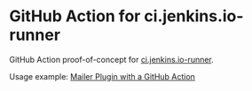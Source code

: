 # GitHub Action for ci.jenkins.io-runner

GitHub Action proof-of-concept for [ci.jenkins.io-runner](https://github.com/jenkinsci/ci.jenkins.io-runner).

Usage example: [Mailer Plugin with a GitHub Action](https://github.com/oleg-nenashev/mailer-plugin/tree/github-actions-demo)
